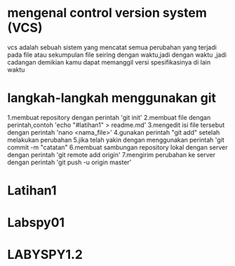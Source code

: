 # mengenal control version system (VCS)
vcs adalah sebuah sistem yang mencatat semua perubahan yang terjadi pada file atau sekumpulan file seiring dengan waktu,jadi dengan waktu ,jadi cadangan demikian kamu dapat memanggil versi spesifikasinya di lain waktu

# langkah-langkah menggunakan git
1.membuat repository dengan perintah 'git init'
2.membuat file dengan perintah,contoh 'echo "#latihan1" > readme.md'
3.mengedit isi file tersebut dengan perintah 'nano <nama_file>'
4.gunakan perintah "git add" setelah melakukan perubahan
5.jika telah yakin dengan menggunakan perintah 'git commit -m "catatan"
6.membuat sambungan repository lokal dengan server dengan perintah 'git remote add origin'
7.mengirim perubahan ke server dengan perintah 'git push -u origin master'


# Latihan1
# Labspy01
# LABYSPY1.2
